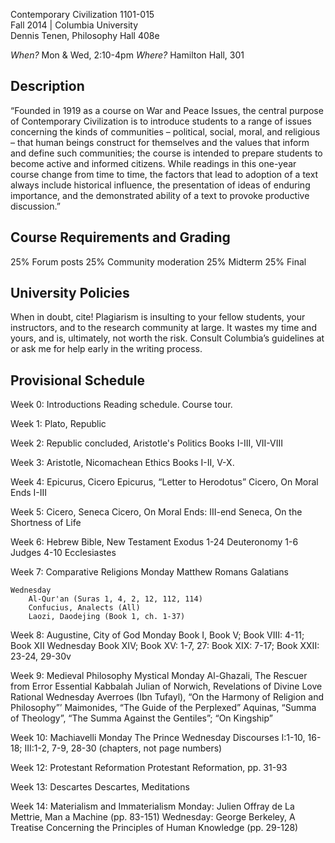 ﻿Contemporary Civilization 1101-015  
Fall 2014 | Columbia University  
Dennis Tenen, Philosophy Hall 408e  

*When?* Mon & Wed, 2:10-4pm
*Where?* Hamilton Hall, 301

## Description
“Founded in 1919 as a course on War and Peace Issues, the central purpose of Contemporary Civilization is to introduce students to a range of issues concerning the kinds of communities – political, social, moral, and religious – that human beings construct for themselves and the values that inform and define such communities; the course is intended to prepare students to become active and informed citizens. While readings in this one-year course change from time to time, the factors that lead to adoption of a text always include historical influence, the presentation of ideas of enduring importance, and the demonstrated ability of a text to provoke productive discussion.”

## Course Requirements and Grading
25% Forum posts 
25% Community moderation
25% Midterm
25% Final 

## University Policies
When in doubt, cite! Plagiarism is insulting to your fellow students, your instructors, and to the research community at large. It wastes my time and yours, and is, ultimately, not worth the risk. Consult Columbia’s guidelines at or ask me for help early in the writing process. 

## Provisional Schedule
Week 0: Introductions
    Reading schedule. Course tour.

Week 1: Plato, Republic

Week 2: Republic concluded, Aristotle's Politics
	Books I-III, VII-VIII

Week 3: Aristotle, Nicomachean Ethics
	Books I-II, V-X.

Week 4: Epicurus, Cicero
	Epicurus, “Letter to Herodotus”
    Cicero, On Moral Ends I-III

Week 5: Cicero, Seneca
    Cicero, On Moral Ends: III-end
    Seneca, On the Shortness of Life 

Week 6: Hebrew Bible, New Testament
    Exodus 1-24 
    Deuteronomy 1-6
    Judges 4-10
    Ecclesiastes

Week 7: Comparative Religions
    Monday 
        Matthew 
        Romans 
        Galatians

    Wednesday 
        Al-Qur'an (Suras 1, 4, 2, 12, 112, 114)
        Confucius, Analects (All)
        Laozi, Daodejing (Book 1, ch. 1-37)

Week 8: Augustine, City of God 
    Monday
        Book I, Book V; Book VIII: 4-11; Book XII
    Wednesday
        Book  XIV; Book XV: 1-7, 27: Book XIX: 7-17; Book XXII: 23-24, 29-30v

Week 9: Medieval Philosophy
    Mystical Monday
        Al-Ghazali, The Rescuer from Error
        Essential Kabbalah
        Julian of Norwich, Revelations of Divine Love
	Rational Wednesday
        Averroes (Ibn Tufayl), “On the Harmony of Religion and Philosophy”’ 
        Maimonides, “The Guide of the Perplexed”
        Aquinas, “Summa of Theology”, “The Summa Against the Gentiles”; “On Kingship”

Week 10: Machiavelli
	Monday
        The Prince 
    Wednesday
        Discourses I:1-10, 16-18; III:1-2, 7-9, 28-30 (chapters, not page numbers)

Week 12: Protestant Reformation 
	Protestant Reformation, pp. 31-93 

Week 13: Descartes
    Descartes, Meditations

Week 14:  Materialism and Immaterialism
    Monday: Julien Offray de La Mettrie, Man a Machine (pp. 83-151)
    Wednesday:  George Berkeley, A Treatise Concerning the Principles of Human Knowledge (pp. 29-128)
